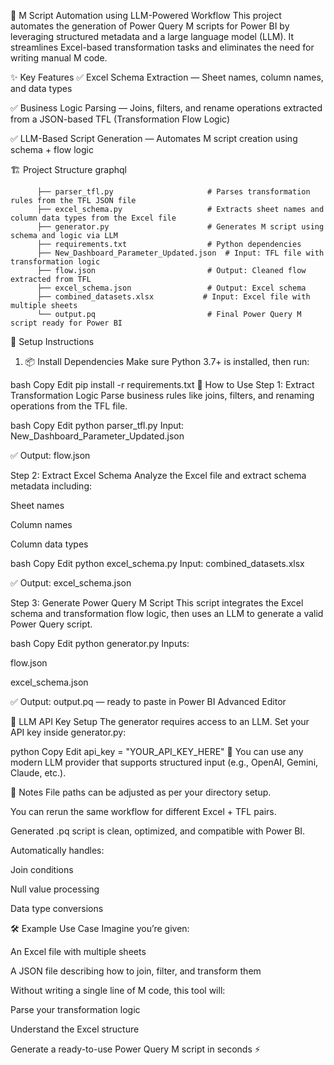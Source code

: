📘 M Script Automation using LLM-Powered Workflow
This project automates the generation of Power Query M scripts for Power BI by leveraging structured metadata and a large language model (LLM). It streamlines Excel-based transformation tasks and eliminates the need for writing manual M code.

✨ Key Features
✅ Excel Schema Extraction — Sheet names, column names, and data types

✅ Business Logic Parsing — Joins, filters, and rename operations extracted from a JSON-based TFL (Transformation Flow Logic)

✅ LLM-Based Script Generation — Automates M script creation using schema + flow logic

🏗️ Project Structure
graphql

          ├── parser_tfl.py                     # Parses transformation rules from the TFL JSON file
          ├── excel_schema.py                   # Extracts sheet names and column data types from the Excel file
          ├── generator.py                      # Generates M script using schema and logic via LLM
          ├── requirements.txt                  # Python dependencies
          ├── New_Dashboard_Parameter_Updated.json  # Input: TFL file with transformation logic
          ├── flow.json                         # Output: Cleaned flow extracted from TFL
          ├── excel_schema.json                 # Output: Excel schema
          ├── combined_datasets.xlsx           # Input: Excel file with multiple sheets
          └── output.pq                         # Final Power Query M script ready for Power BI
🔧 Setup Instructions
1. 📦 Install Dependencies
Make sure Python 3.7+ is installed, then run:

bash
Copy
Edit
pip install -r requirements.txt
🚀 How to Use
Step 1: Extract Transformation Logic
Parse business rules like joins, filters, and renaming operations from the TFL file.

bash
Copy
Edit
python parser_tfl.py
Input: New_Dashboard_Parameter_Updated.json

✅ Output: flow.json

Step 2: Extract Excel Schema
Analyze the Excel file and extract schema metadata including:

Sheet names

Column names

Column data types

bash
Copy
Edit
python excel_schema.py
Input: combined_datasets.xlsx

✅ Output: excel_schema.json

Step 3: Generate Power Query M Script
This script integrates the Excel schema and transformation flow logic, then uses an LLM to generate a valid Power Query script.

bash
Copy
Edit
python generator.py
Inputs:

flow.json

excel_schema.json

✅ Output: output.pq — ready to paste in Power BI Advanced Editor

🔐 LLM API Key Setup
The generator requires access to an LLM. Set your API key inside generator.py:

python
Copy
Edit
api_key = "YOUR_API_KEY_HERE"
🔗 You can use any modern LLM provider that supports structured input (e.g., OpenAI, Gemini, Claude, etc.).

📝 Notes
File paths can be adjusted as per your directory setup.

You can rerun the same workflow for different Excel + TFL pairs.

Generated .pq script is clean, optimized, and compatible with Power BI.

Automatically handles:

Join conditions

Null value processing

Data type conversions

🛠️ Example Use Case
Imagine you’re given:

An Excel file with multiple sheets

A JSON file describing how to join, filter, and transform them

Without writing a single line of M code, this tool will:

Parse your transformation logic

Understand the Excel structure

Generate a ready-to-use Power Query M script in seconds ⚡

